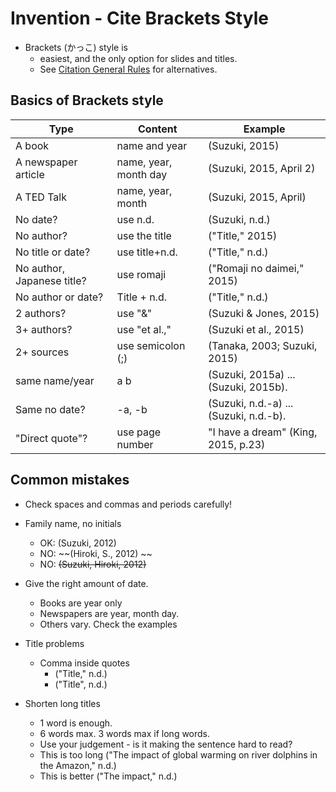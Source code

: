# Invention - Cite Brackets Style
* Brackets (かっこ) style is 
    * easiest, and the only option for slides and titles.  
    * See [Citation General Rules](Invention-CitationGeneralRules) for alternatives. 

## Basics of Brackets style
|Type                |Content                |Example
|---                 |---                    |---
|A book              |name and year          |(Suzuki, 2015)
|A newspaper article |name, year, month day  |(Suzuki, 2015, April 2)
|A TED Talk          |name, year, month      |(Suzuki, 2015, April)
|No date?            |use n.d.               |(Suzuki, n.d.)
|No author?          |use the title          |("Title," 2015)
|No title or date?   |use title+n.d.         |("Title," n.d.)
|No author, Japanese title?     |use romaji  |("Romaji no daimei," 2015)
|No author or date?  |Title + n.d.           |("Title," n.d.)
|2 authors?          |use "&"                |(Suzuki & Jones, 2015)
|3+ authors?         |use "et al.,"          |(Suzuki et al., 2015)
|2+ sources          |use semicolon (;)      |(Tanaka, 2003; Suzuki, 2015)
|same name/year      |a b                    |(Suzuki, 2015a) ... (Suzuki, 2015b).
|Same no date?       |-a, -b                 |(Suzuki, n.d.-a) ... (Suzuki, n.d.-b).
|"Direct quote"?     |use page number        |"I have a dream" (King, 2015, p.23)


## Common mistakes
* Check spaces and commas and periods carefully!

* Family name, no initials
    * OK: (Suzuki, 2012) 
    * NO: ~~(Hiroki, S., 2012) ~~   
    * NO: ~~(Suzuki, Hiroki, 2012)~~
* Give the right amount of date. 
    * Books are year only
    * Newspapers are year, month day. 
    * Others vary. Check the examples
* Title problems
    * Comma inside quotes
        * ("Title," n.d.)
        * ("Title", n.d.)
* Shorten long titles 
    * 1 word is enough. 
    * 6 words max. 3 words max if long words. 
    * Use your judgement - is it making the sentence hard to read?
    * This is too long ("The impact of global warming on river dolphins in the Amazon," n.d.)
    * This is better ("The impact," n.d.) 